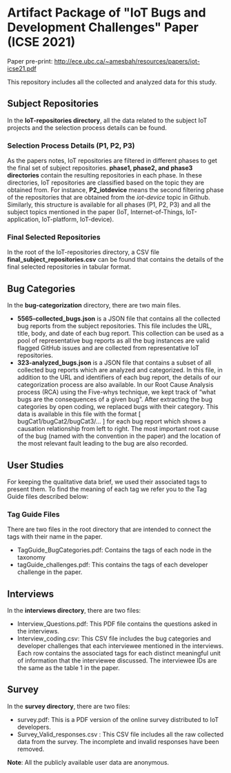 # Artifact Package of "IoT Bugs and Development Challenges" Paper (ICSE 2021)

Paper pre-print: http://ece.ubc.ca/~amesbah/resources/papers/iot-icse21.pdf 

This repository includes all the collected and analyzed data for this study.


## Subject Repositories
In the **IoT-repositories directory**, all the data related to the subject IoT projects and the selection process details can be found.

### Selection Process Details (P1, P2, P3)
As the papers notes, IoT repositories are filtered in different phases to get the final set of subject repositories. **phase1, phase2, and phase3 directories** contain the resulting repositories in each phase. In these directories, IoT repositories are classified based on the topic they are obtained from.  For instance, **P2_iotdevice** means the second filtering phase of the repositories that are obtained from the *iot-device* topic in Github. Similarly, this structure is available for all phases (P1, P2, P3) and all the subject topics mentioned in the paper (IoT, Internet-of-Things, IoT-application, IoT-platform, IoT-device).

### Final Selected Repositories
In the root of the IoT-repositories directory, a CSV file **final_subject_repositories.csv** can be found that contains the details of the final selected repositories in tabular format. 

## Bug Categories
In the **bug-categorization** directory, there are two main files.
 - **5565-collected_bugs.json** is a JSON file that contains all the collected bug reports from the subject repositories. This file includes the URL, title, body, and date of each bug report. This collection can be used as a pool of representative bug reports as all the bug instances are valid flagged GitHub issues and are collected from representative IoT repositories.
 - **323-analyzed_bugs.json** is a JSON file that contains a subset of all collected bug reports which are analyzed and categorized. In this file, in addition to the URL and identifiers of each bug report, the details of our categorization process are also available. In our Root Cause Analysis process (RCA) using the Five-whys technique, we kept track of “what bugs are the consequences of a given bug”. After extracting the bug categories by open coding, we replaced bugs with their category. This data is available in this file with the format [ bugCat1/bugCat2/bugCat3/… ] for each bug report which shows a causation relationship from left to right. The most important root cause of the bug (named with the convention in the paper) and the location of the most relevant fault leading to the bug are also recorded.

## User Studies
For keeping the qualitative data brief, we used their associated tags to present them. To find the meaning of each tag we refer you to the Tag Guide files described below: 
### Tag Guide Files
There are two files in the root directory that are intended to connect the tags with their name in the paper.
- TagGuide_BugCategories.pdf: Contains the tags of each node in the taxonomy
- tagGuide_challenges.pdf: This contains the tags of each developer challenge in the paper.
## Interviews
In the **interviews directory**, there are two files:
- Interview_Questions.pdf: This PDF file contains the questions asked in the interviews.
- Interview_coding.csv: This CSV file includes the bug categories and developer challenges that each interviewee mentioned in the interviews. Each row contains the associated tags for each distinct meaningful unit of information that the interviewee discussed. The interviewee IDs are the same as the table 1 in the paper.

## Survey
In the **survey directory**, there are two files:
- survey.pdf: This is a PDF version of the online survey distributed to IoT developers.
- Survey_Valid_responses.csv : This CSV file includes all the raw collected data from the survey. The incomplete and invalid responses have been removed.

**Note**: All the publicly available user data are anonymous.
